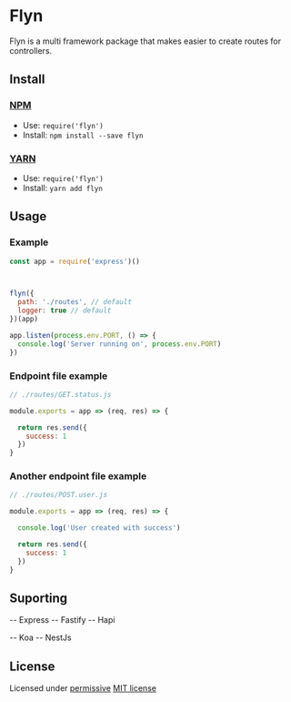 # Flyn

Flyn is a multi framework package that makes easier to create routes for controllers.

## Install

### [NPM](http://npmjs.org/)
- Use: `require('flyn')`
- Install: `npm install --save flyn`

### [YARN](https://yarnpkg.com/)
- Use: `require('flyn')`
- Install: `yarn add flyn`

## Usage

### Example

``` javascript
const app = require('express')()



flyn({
  path: './routes', // default
  logger: true // default
})(app)

app.listen(process.env.PORT, () => {
  console.log('Server running on', process.env.PORT)
})

```

### Endpoint file example

```js
// ./routes/GET.status.js

module.exports = app => (req, res) => {

  return res.send({
    success: 1
  })
}
```

### Another endpoint file example
```js
// ./routes/POST.user.js

module.exports = app => (req, res) => {

  console.log('User created with success')

  return res.send({
    success: 1
  })
}
```

## Suporting

 -- Express
 -- Fastify
 -- Hapi

 -- Koa
 -- NestJs

## License

Licensed under [permissive](http://en.wikipedia.org/wiki/Permissive_free_software_licence) [MIT license](http://opensource.org/licenses/MIT)

